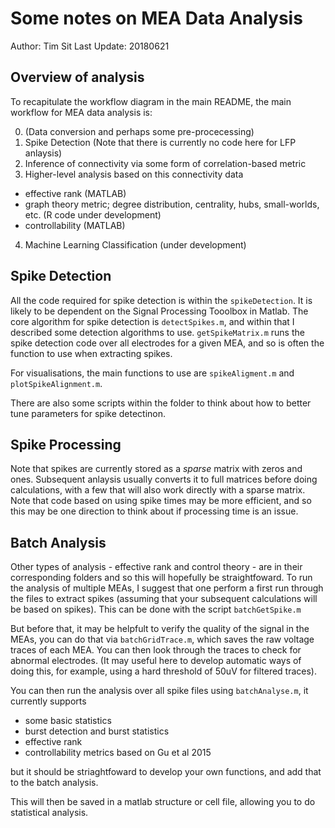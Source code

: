 # Some notes on MEA Data Analysis 

Author: Tim Sit 
Last Update: 20180621 

## Overview of analysis

To recapitulate the workflow diagram in the main README, the main workflow for MEA data analysis is: 

0. (Data conversion and perhaps some pre-procecessing) 
1. Spike Detection (Note that there is currently no code here for LFP anlaysis)
2. Inference of connectivity via some form of correlation-based metric 
3. Higher-level analysis based on this connectivity data 
  - effective rank (MATLAB) 
  - graph theory metric; degree distribution, centrality, hubs, small-worlds, etc. (R code under development)
  - controllability (MATLAB)
4. Machine Learning Classification (under development)

## Spike Detection 

All the code required for spike detection is within the `spikeDetection`. It is likely to be dependent on the Signal Processing Tooolbox in Matlab. 
The core algorithm for spike detection is `detectSpikes.m`, and within that I described some detection algorithms to use.
`getSpikeMatrix.m` runs the spike detection code over all electrodes for a given MEA, and so is often the function to use when extracting spikes. 

For visualisations, the main functions to use are `spikeAligment.m` and `plotSpikeAlignment.m`. 

There are also some scripts within the folder to think about how to better tune parameters for spike detectinon.

## Spike Processing 

Note that spikes are currently stored as a *sparse*  matrix with zeros and ones. 
Subsequent anlaysis usually converts it to full matrices before doing calculations, with a few that will also work directly with a sparse matrix. 
Note that code based on using spike times may be more efficient, and so this may be one direction to think about if processing time is an issue.

## Batch Analysis 

Other types of analysis - effective rank and control theory - are in their corresponding folders and so this will hopefully be straightfoward. 
To run the analysis of multiple MEAs, I suggest that one perform a first run through the files to extract spikes (assuming that your subsequent calculations will be based on spikes). 
This can be done with the script `batchGetSpike.m`

But before that, it may be helpfult to verify the quality of the signal in the MEAs, you can do that via `batchGridTrace.m`, which saves the raw voltage traces of each MEA. 
You can then look through the traces to check for abnormal electrodes. (It may useful here to develop automatic ways of doing this, for example, using a hard threshold of 50uV for filtered traces). 

You can then run the analysis over all spike files using `batchAnalyse.m`, it currently supports 

- some basic statistics 
- burst detection and burst statistics
- effective rank
- controllability metrics based on Gu et al 2015

but it should be striaghtfoward to develop your own functions, and add that to the batch analysis. 

This will then be saved in a matlab structure or cell file, allowing you to do statistical analysis. 



